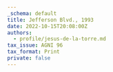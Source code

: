 ```yaml
---
_schema: default
title: Jefferson Blvd., 1993
date: 2022-10-15T20:08:00Z
authors:
  - profile/jesus-de-la-torre.md
tax_issue: AGNI 96
tax_format: Print
private: false
---
```

